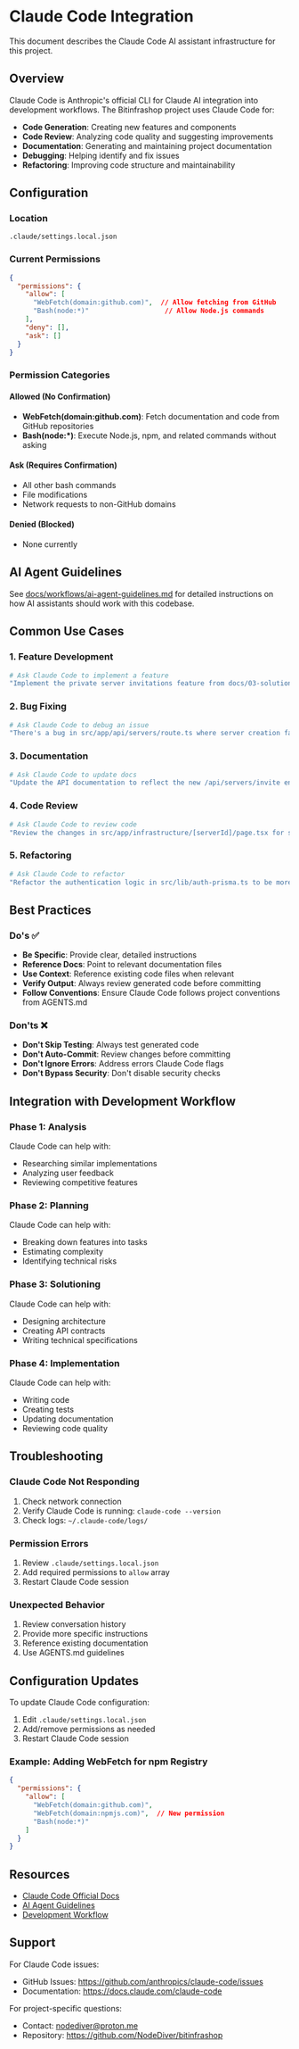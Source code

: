 # Claude Code Integration

This document describes the Claude Code AI assistant infrastructure for this project.

## Overview

Claude Code is Anthropic's official CLI for Claude AI integration into development workflows. The Bitinfrashop project uses Claude Code for:
- **Code Generation**: Creating new features and components
- **Code Review**: Analyzing code quality and suggesting improvements
- **Documentation**: Generating and maintaining project documentation
- **Debugging**: Helping identify and fix issues
- **Refactoring**: Improving code structure and maintainability

## Configuration

### Location
`.claude/settings.local.json`

### Current Permissions
```json
{
  "permissions": {
    "allow": [
      "WebFetch(domain:github.com)",  // Allow fetching from GitHub
      "Bash(node:*)"                   // Allow Node.js commands
    ],
    "deny": [],
    "ask": []
  }
}
```

### Permission Categories

#### Allowed (No Confirmation)
- **WebFetch(domain:github.com)**: Fetch documentation and code from GitHub repositories
- **Bash(node:\*)**: Execute Node.js, npm, and related commands without asking

#### Ask (Requires Confirmation)
- All other bash commands
- File modifications
- Network requests to non-GitHub domains

#### Denied (Blocked)
- None currently

## AI Agent Guidelines

See [docs/workflows/ai-agent-guidelines.md](../workflows/ai-agent-guidelines.md) for detailed instructions on how AI assistants should work with this codebase.

## Common Use Cases

### 1. Feature Development
```bash
# Ask Claude Code to implement a feature
"Implement the private server invitations feature from docs/03-solutioning/features/private-server-invitations/"
```

### 2. Bug Fixing
```bash
# Ask Claude Code to debug an issue
"There's a bug in src/app/api/servers/route.ts where server creation fails. Can you investigate?"
```

### 3. Documentation
```bash
# Ask Claude Code to update docs
"Update the API documentation to reflect the new /api/servers/invite endpoint"
```

### 4. Code Review
```bash
# Ask Claude Code to review code
"Review the changes in src/app/infrastructure/[serverId]/page.tsx for security issues"
```

### 5. Refactoring
```bash
# Ask Claude Code to refactor
"Refactor the authentication logic in src/lib/auth-prisma.ts to be more modular"
```

## Best Practices

### Do's ✅
- **Be Specific**: Provide clear, detailed instructions
- **Reference Docs**: Point to relevant documentation files
- **Use Context**: Reference existing code files when relevant
- **Verify Output**: Always review generated code before committing
- **Follow Conventions**: Ensure Claude Code follows project conventions from AGENTS.md

### Don'ts ❌
- **Don't Skip Testing**: Always test generated code
- **Don't Auto-Commit**: Review changes before committing
- **Don't Ignore Errors**: Address errors Claude Code flags
- **Don't Bypass Security**: Don't disable security checks

## Integration with Development Workflow

### Phase 1: Analysis
Claude Code can help with:
- Researching similar implementations
- Analyzing user feedback
- Reviewing competitive features

### Phase 2: Planning
Claude Code can help with:
- Breaking down features into tasks
- Estimating complexity
- Identifying technical risks

### Phase 3: Solutioning
Claude Code can help with:
- Designing architecture
- Creating API contracts
- Writing technical specifications

### Phase 4: Implementation
Claude Code can help with:
- Writing code
- Creating tests
- Updating documentation
- Reviewing code quality

## Troubleshooting

### Claude Code Not Responding
1. Check network connection
2. Verify Claude Code is running: `claude-code --version`
3. Check logs: `~/.claude-code/logs/`

### Permission Errors
1. Review `.claude/settings.local.json`
2. Add required permissions to `allow` array
3. Restart Claude Code session

### Unexpected Behavior
1. Review conversation history
2. Provide more specific instructions
3. Reference existing documentation
4. Use AGENTS.md guidelines

## Configuration Updates

To update Claude Code configuration:

1. Edit `.claude/settings.local.json`
2. Add/remove permissions as needed
3. Restart Claude Code session

### Example: Adding WebFetch for npm Registry
```json
{
  "permissions": {
    "allow": [
      "WebFetch(domain:github.com)",
      "WebFetch(domain:npmjs.com)",  // New permission
      "Bash(node:*)"
    ]
  }
}
```

## Resources

- [Claude Code Official Docs](https://docs.claude.com/claude-code)
- [AI Agent Guidelines](../workflows/ai-agent-guidelines.md)
- [Development Workflow](../workflows/feature-development.md)

## Support

For Claude Code issues:
- GitHub Issues: https://github.com/anthropics/claude-code/issues
- Documentation: https://docs.claude.com/claude-code

For project-specific questions:
- Contact: nodediver@proton.me
- Repository: https://github.com/NodeDiver/bitinfrashop
